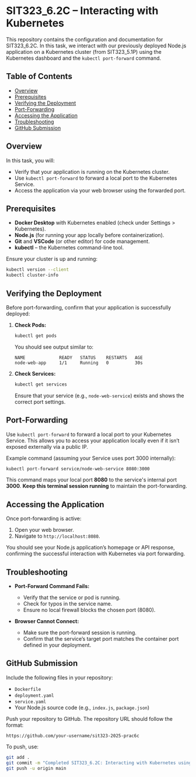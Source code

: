 # SIT323_6.2C – Interacting with Kubernetes

This repository contains the configuration and documentation for SIT323_6.2C. In this task, we interact with our previously deployed Node.js application on a Kubernetes cluster (from SIT323_5.1P) using the Kubernetes dashboard and the `kubectl port-forward` command.

## Table of Contents

- [Overview](#overview)
- [Prerequisites](#prerequisites)
- [Verifying the Deployment](#verifying-the-deployment)
- [Port-Forwarding](#port-forwarding)
- [Accessing the Application](#accessing-the-application)
- [Troubleshooting](#troubleshooting)
- [GitHub Submission](#github-submission)

## Overview

In this task, you will:
- Verify that your application is running on the Kubernetes cluster.
- Use `kubectl port-forward` to forward a local port to the Kubernetes Service.
- Access the application via your web browser using the forwarded port.

## Prerequisites

- **Docker Desktop** with Kubernetes enabled (check under Settings > Kubernetes).
- **Node.js** (for running your app locally before containerization).
- **Git** and **VSCode** (or other editor) for code management.
- **kubectl** – the Kubernetes command-line tool.

Ensure your cluster is up and running:
```bash
kubectl version --client
kubectl cluster-info
```

## Verifying the Deployment

Before port-forwarding, confirm that your application is successfully deployed:

1. **Check Pods:**
   ```bash
   kubectl get pods
   ```
   You should see output similar to:
   ```
   NAME             READY   STATUS    RESTARTS   AGE
   node-web-app     1/1     Running   0          30s
   ```

2. **Check Services:**
   ```bash
   kubectl get services
   ```
   Ensure that your service (e.g., `node-web-service`) exists and shows the correct port settings.

## Port-Forwarding

Use `kubectl port-forward` to forward a local port to your Kubernetes Service. This allows you to access your application locally even if it isn’t exposed externally via a public IP.

Example command (assuming your Service uses port 3000 internally):
```bash
kubectl port-forward service/node-web-service 8080:3000
```
This command maps your local port **8080** to the service's internal port **3000**. **Keep this terminal session running** to maintain the port-forwarding.

## Accessing the Application

Once port-forwarding is active:
1. Open your web browser.
2. Navigate to `http://localhost:8080`.

You should see your Node.js application’s homepage or API response, confirming the successful interaction with Kubernetes via port forwarding.

## Troubleshooting

- **Port-Forward Command Fails:**
  - Verify that the service or pod is running.
  - Check for typos in the service name.
  - Ensure no local firewall blocks the chosen port (8080).

- **Browser Cannot Connect:**
  - Make sure the port-forward session is running.
  - Confirm that the service’s target port matches the container port defined in your deployment.

## GitHub Submission

Include the following files in your repository:
- `Dockerfile`
- `deployment.yaml`
- `service.yaml`
- Your Node.js source code (e.g., `index.js`, `package.json`)

Push your repository to GitHub. The repository URL should follow the format:
```
https://github.com/your-username/sit323-2025-prac6c
```
To push, use:
```bash
git add .
git commit -m "Completed SIT323_6.2C: Interacting with Kubernetes using port-forward"
git push -u origin main
```
